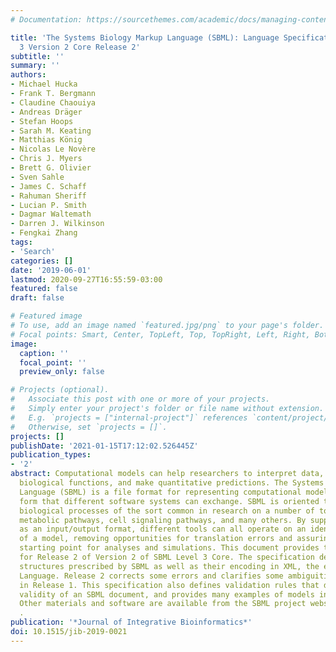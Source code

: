 ```yaml
---
# Documentation: https://sourcethemes.com/academic/docs/managing-content/

title: 'The Systems Biology Markup Language (SBML): Language Specification for Level
  3 Version 2 Core Release 2'
subtitle: ''
summary: ''
authors:
- Michael Hucka
- Frank T. Bergmann
- Claudine Chaouiya
- Andreas Dräger
- Stefan Hoops
- Sarah M. Keating
- Matthias König
- Nicolas Le Novère
- Chris J. Myers
- Brett G. Olivier
- Sven Sahle
- James C. Schaff
- Rahuman Sheriff
- Lucian P. Smith
- Dagmar Waltemath
- Darren J. Wilkinson
- Fengkai Zhang
tags:
- 'Search'
categories: []
date: '2019-06-01'
lastmod: 2020-09-27T16:55:59-03:00
featured: false
draft: false

# Featured image
# To use, add an image named `featured.jpg/png` to your page's folder.
# Focal points: Smart, Center, TopLeft, Top, TopRight, Left, Right, BottomLeft, Bottom, BottomRight.
image:
  caption: ''
  focal_point: ''
  preview_only: false

# Projects (optional).
#   Associate this post with one or more of your projects.
#   Simply enter your project's folder or file name without extension.
#   E.g. `projects = ["internal-project"]` references `content/project/deep-learning/index.md`.
#   Otherwise, set `projects = []`.
projects: []
publishDate: '2021-01-15T17:12:02.526445Z'
publication_types:
- '2'
abstract: Computational models can help researchers to interpret data, understand
  biological functions, and make quantitative predictions. The Systems Biology Markup
  Language (SBML) is a file format for representing computational models in a declarative
  form that different software systems can exchange. SBML is oriented towards describing
  biological processes of the sort common in research on a number of topics, including
  metabolic pathways, cell signaling pathways, and many others. By supporting SBML
  as an input/output format, different tools can all operate on an identical representation
  of a model, removing opportunities for translation errors and assuring a common
  starting point for analyses and simulations. This document provides the specification
  for Release 2 of Version 2 of SBML Level 3 Core. The specification defines the data
  structures prescribed by SBML as well as their encoding in XML, the eXtensible Markup
  Language. Release 2 corrects some errors and clarifies some ambiguities discovered
  in Release 1. This specification also defines validation rules that determine the
  validity of an SBML document, and provides many examples of models in SBML form.
  Other materials and software are available from the SBML project website at http://sbml.org/
  .
publication: '*Journal of Integrative Bioinformatics*'
doi: 10.1515/jib-2019-0021
---
```

